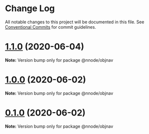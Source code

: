 # Change Log

All notable changes to this project will be documented in this file.
See [Conventional Commits](https://conventionalcommits.org) for commit guidelines.

# [1.1.0](https://github.com/nativecode-dev/nativenode/compare/@nnode/objnav@1.1.0-next.2...@nnode/objnav@1.1.0) (2020-06-04)

**Note:** Version bump only for package @nnode/objnav





# [1.0.0](https://github.com/nativecode-dev/nativenode/compare/@nnode/objnav@1.0.0-next.0...@nnode/objnav@1.0.0) (2020-06-02)

**Note:** Version bump only for package @nnode/objnav





# [0.1.0](https://github.com/nativecode-dev/nativenode/compare/@nnode/objnav@0.1.0-next.4...@nnode/objnav@0.1.0) (2020-06-02)

**Note:** Version bump only for package @nnode/objnav
